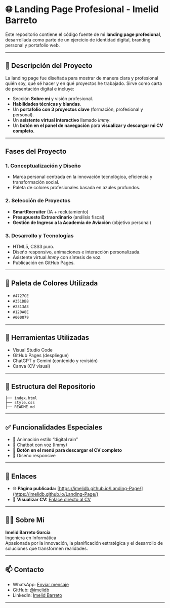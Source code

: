 
# 🌐 Landing Page Profesional - Imelid Barreto

Este repositorio contiene el código fuente de mi **landing page profesional**, desarrollada como parte de un ejercicio de identidad digital, branding personal y portafolio web.

---

## 📌 Descripción del Proyecto

La landing page fue diseñada para mostrar de manera clara y profesional quién soy, qué sé hacer y en qué proyectos he trabajado. Sirve como carta de presentación digital e incluye:
- Sección **Sobre mí** y visión profesional.
- **Habilidades técnicas y blandas**.
- Un **portafolio con 3 proyectos clave** (formación, profesional y personal).
- Un **asistente virtual interactivo** llamado *Immy*.
- Un **botón en el panel de navegación** para **visualizar y descargar mi CV completo**.

---

## Fases del Proyecto

### 1. Conceptualización y Diseño
- Marca personal centrada en la innovación tecnológica, eficiencia y transformación social.
- Paleta de colores profesionales basada en azules profundos.

### 2. Selección de Proyectos
- **SmartRecruiter** (IA + reclutamiento)
- **Presupuesto Extraordinario** (análisis fiscal)
- **Gestión de Ingreso a la Academia de Aviación** (objetivo personal)

### 3. Desarrollo y Tecnologías
- HTML5, CSS3 puro.
- Diseño responsivo, animaciones e interacción personalizada.
- Asistente virtual *Immy* con síntesis de voz.
- Publicación en GitHub Pages.

---

## 🎨 Paleta de Colores Utilizada

- `#4727CE`
- `#351DB8`
- `#2313A3`
- `#120A8E`
- `#000079`

---

## 🔧 Herramientas Utilizadas

- Visual Studio Code
- GitHub Pages (despliegue)
- ChatGPT y Gemini (contenido y revisión)
- Canva (CV visual)

---

## 📂 Estructura del Repositorio

```
├── index.html
├── style.css
├── README.md
```

---

## ✅ Funcionalidades Especiales

- 🎥 Animación estilo “digital rain”
- 🤖 Chatbot con voz (Immy)
- 📝 **Botón en el menú para descargar el CV completo**
- 📱 Diseño responsive

---

## 📎 Enlaces

- 🌐 **Página publicada:** [https://imelidb.github.io/Landing-Page/](https://imelidb.github.io/Landing-Page/)
- 📄 **Visualizar CV:** [Enlace directo al CV](https://www.canva.com/design/DAGuL1HH8x8/Nek8usZ5wplgDTLr3zUDvQ/edit?utm_content=DAGuL1HH8x8&utm_campaign=designshare&utm_medium=link2&utm_source=sharebutton)

---

## 🙋‍♀️ Sobre Mí

**Imelid Barreto García**  
Ingeniera en Informática  
Apasionada por la innovación, la planificación estratégica y el desarrollo de soluciones que transformen realidades.

---

## 📫 Contacto

- WhatsApp: [Enviar mensaje](https://api.whatsapp.com/send?phone=584129790235)
- GitHub: [@imelidb](https://github.com/imelidb)
- LinkedIn: [Imelid Barreto](https://www.linkedin.com/in/imelid-barreto-garcía-341470249/)

---
